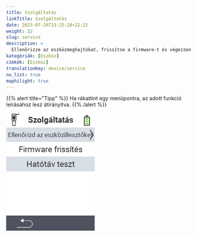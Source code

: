 ```yaml
---
title: Szolgáltatás
linkTitle: Szolgáltatás
date: 2023-07-26T13:25:28+22:22
weight: 32
slug: service
description: >
  Ellenőrizze az eszközmeghajtókat, frissítse a firmware-t és végezzen hatótávolság-tesztet
kategóriák: [Eszköz]
címkék: [Eszköz]
translationKey: device/service
no_list: true
maphilight: true
---
```

{{% alert title="Tipp" %}}
Ha rákattint egy menüpontra, az adott funkció leírásához lesz átirányítva.
{{% /alert %}}

<img src="menu.png" alt="VitalControl Szolgáltatás" title="Szolgáltatás" usemap="#workmap" class="maphilight" />

<map name="workmap">
  <area shape="rect" coords="2,42,238,82" alt="Eszközmeghajtók ellenőrzése" title="Az eszközmeghajtók ellenőrzésére vonatkozó utasításokat itt találja&#10;Egérkattintás: dokumentáció megnyitása" href="/hu/docs/diagnosis/hardware/">
  <area shape="rect" coords="2,82,238,122" alt="Firmware frissítés" title="A firmware frissítésére vonatkozó utasításokat itt találja&#10;Egérkattintás: dokumentáció megnyitása" href="/hu/docs/firmware/update/">
  <area shape="rect" coords="2,122,238,162" alt="Hatótávolság-teszt" title="A hatótávolság-teszt végrehajtására vonatkozó utasításokat itt találja&#10;Egérkattintás: dokumentáció megnyitása" href="/hu/docs/diagnosis/rfid-scan/">

  <area shape="rect" coords="2,282,120,319" alt="Vissza" title="Ugrás vissza a szintre&#10;Egérkattintás: dokumentáció megnyitása" href="/hu/docs/device/">
</map>

